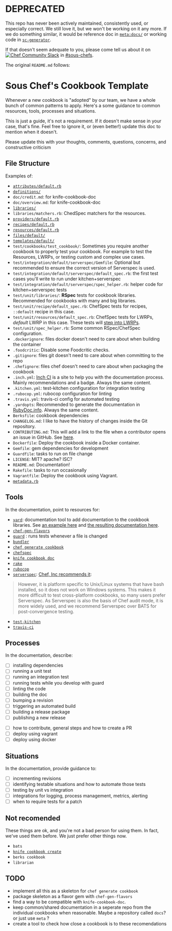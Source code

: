 # DEPRECATED

This repo has never been actively maintained, consistently used, or especially correct. We still love it, but we won't be working on it any more. If we do something similar, it would be reference doc in [`meta:docs/`](https://github.com/sous-chefs/meta/tree/master/docs) or working code in [`sc-generator`](https://github.com/sous-chefs/sc-generator).

If that doesn't seem adequate to you, please come tell us about it on [![Chef Community Slack](https://community-slack.chef.io/badge.svg)](https://community-slack.chef.io/) in [#sous-chefs](https://chefcommunity.slack.com/messages/sous-chefs/).

The original `README.md` follows:

# Sous Chef's Cookbook Template


Whenever a new cookbook is "adopted" by our team, we have a whole bunch of common patterns to apply. Here's a some guidance to common resources, tools, processes and situations.

This is just a guide, it's not a requirement. If it doesn't make sense in your case, that's fine. Feel free to ignore it, or (even better!) update this doc to mention when it doesn't.

Please update this with your thoughts, comments, questions, concerns, and constructive criticism



## File Structure

Examples of:

- [`attributes/default.rb`](attributes/default.rb)
- [`definitions/`](definitions/)
- `doc/credit.md`: for knife-cookbook-doc
- `doc/overview.md`: for knife-cookbook-doc
- [`libraries/`](libraries/)
- `libraries/matchers.rb`: ChedSpec matchers for the resources.
- [`providers/default.rb`](providers/default.rb)
- [`recipes/default.rb`](recipes/default.rb)
- [`resources/default.rb`](resources/default.rb)
- [`files/default/`](files/default/)
- [`templates/default/`](templates/default/)
- `test/cookbooks/test_cookbook/`: Sometimes you require another cookbook to properly test your cookbook. For example to test the Resources, LWRPs, or testing custom and complex use cases.
- `test/integration/default/serverspec/Gemfile`: Optional but recommended to ensure the correct version of Serverspec is used.
- `test/integration/default/serverspec/default_spec.rb`: the first test cases you'll write to run under kitchen+serverspec
- `test/integration/default/serverspec/spec_helper.rb`: helper code for kitchen+serverspec tests
- `test/unit/libraries/`: **RSpec** tests for cookbook libraries. Recommended for cookbooks with many and big libraries.
- `test/unit/recipe/default_spec.rb`: ChefSpec tests for recipes, `::default` recipe in this case.
- `test/unit/resources/default_spec.rb`: ChefSpec tests for LWRPs, *default* LWRP in this case. These tests will [step into LWRPs](https://github.com/sethvargo/chefspec#testing-lwrps).
- `test/unit/spec_helper.rb`: Some common RSpec/ChefSpec configuration.
- `.dockerignore`: files docker doesn't need to care about when building the container
- `.foodcritic`: Disable some Foodcritic checks.
- `.gitignore`: files git doesn't need to care about when committing to the repo
- `.chefignore`: files chef doesn't need to care about when packaging the cookbook
- `.inch.yml`: [Inch CI](http://inch-ci.org/) is a site to help you with the documentation process. Mainly recommendations and a badge. Always the same content.
- `.kitchen.yml`: test-kitchen configuration for integration testing
- `.rubocop.yml`: rubocop configuration for linting
- `.travis.yml`: travis-ci config for automated testing
- `.yardopts`: Recommended to generate the documentation in [RubyDoc.info](http://www.rubydoc.info/). Always the same content.
- `Berksfile`: cookbook dependencies
- `CHANGELOG.md`: I like to have the history of changes inside the Git repository.
- `CONTRIBUTING.md`: This will add a link to the file when a contributor opens an issue in GitHub. See [here](https://github.com/blog/1184-contributing-guidelines).
- `Dockerfile`: Deploy the cookbook inside a Docker container.
- `Gemfile`: gem dependencies for development
- `Guardfile`: tasks to run on file change
- `LICENSE`: MIT? apache? ISC?
- `README.md`: Documentation!
- `Rakefile`: tasks to run occasionally
- `Vagrantfile`: Deploy the cookbook using Vagrant.
- [`metadata.rb`](metadata.rb)
 
## Tools

In the documentation, point to resources for:

- [`yard`](http://yardoc.org/): documentation tool to add documentation to the cookbook libraries. See [an example here](https://github.com/onddo/encrypted_attributes-cookbook/blob/master/libraries/encrypted_attributes_helpers.rb) and [the resulting documentation here](http://www.rubydoc.info/github/onddo/encrypted_attributes-cookbook/master/Chef/EncryptedAttributesHelpers).
- [`chef-gen-flavors`](https://github.com/jf647/chef-gen-flavors)
- [`guard`](https://github.com/guard/guard) : runs tests whenever a file is changed
- [`bundler`](http://bundler.io/)
- [`chef generate cookbook`](https://docs.chef.io/ctl_chef.html#chef-generate-cookbook)
- [`chefspec`](http://sethvargo.github.io/chefspec/)
- [`knife cookbook doc`](http://realityforge.org/knife-cookbook-doc/)
- [`rake`](https://github.com/ruby/rake)
- [`rubocop`](http://batsov.com/rubocop/)
- [`serverspec`](http://serverspec.org/): [Chef, Inc recommends it](https://www.chef.io/blog/2015/04/21/overview-of-test-driven-infrastructure-with-chef/):
> However, it is platform specific to Unix/Linux systems that have bash installed, so it does not work on Windows systems. This makes it more difficult to test cross-platform cookbooks, so many users prefer Serverspec. As Serverspec is also the basis of Chef audit mode, it is more widely used, and we recommend Serverspec over BATS for post-convergence testing.
- [`test-kitchen`](http://kitchen.ci/)
- [`travis-ci`](https://travis-ci.com/)

## Processes

In the documentation, describe:

- [ ] installing dependencies
- [ ] running a unit test
- [ ] running an integration test
- [ ] running tests while you develop with guard
- [ ] linting the code
- [ ] building the doc
- [ ] bumping a revision
- [ ] triggering an automated build
- [ ] building a release package
- [ ] publishing a new release
* [ ] how to contribute, general steps and how to create a PR
* [ ] deploy using vagrant
* [ ] deploy using docker

## Situations

In the documentation, provide guidance to:

- [ ] incrementing revisions
- [ ] identifying testable situations and how to automate those tests
- [ ] testing by unit vs integration
- [ ] integrations for logging, process management, metrics, alerting
- [ ] when to require tests for a patch

## Not recomended

These things are ok, and you're not a bad person for using them. In fact, we've used them before. We just prefer other things now.

- `bats`
- [`knife cookbook create`](https://docs.chef.io/knife_cookbook.html#create)
- `berks cookbook`
- `librarian`

## TODO

- implement all this as a skeleton for `chef generate cookbook`
- package skeleton as a flavor gem with `chef-gen-flavors`
- find a way to be compatible with `knife-cookbook-doc`.
- keep common/shared documentation in a seperate repo from the individual cookbooks when reasonable. Maybe a repository called `docs`? or just use `meta` ?
- create a tool to check how close a cookbook is to these recomendations
